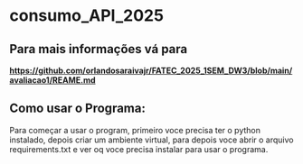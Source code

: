 # consumo_API_2025

## Para mais informações vá para
<b>https://github.com/orlandosaraivajr/FATEC_2025_1SEM_DW3/blob/main/avaliacao1/REAME.md</b>

## Como usar o Programa:
<p>Para começar a usar o program, primeiro voce precisa ter o python instalado, depois criar um ambiente virtual, para depois voce abrir o arquivo requirements.txt e ver oq voce precisa instalar para usar o programa.</p>
